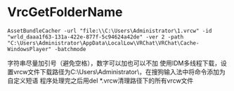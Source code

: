 # VrcGetFolderName

```batch
AssetBundleCacher -url "file:\\C:\Users\Administrator\1.vrcw" -id "wrld_daaa1f63-131a-422e-877f-5c94624a42de" -ver 2 -path "C:\Users\Administrator\AppData\LocalLow\VRChat\VRChat\Cache-WindowsPlayer" -batchmode
```

字符串尽量加引号（避免空格），数字可以加也可以不加
使用IDM多线程下载，设置vrcw文件下载路径为C:\Users\Administrator\，在搜狗输入法中将命令添加为自定义短语
程序处理完之后用del *.vrcw清理路径下的所有vrcw文件
